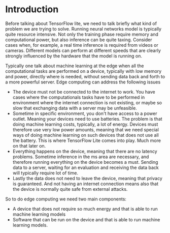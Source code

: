 # Introduction

Before talking about TensorFlow lite, we need to talk briefly what kind of
problem we are trying to solve. Running neural networks model is
typically quite resource intensive.  Not only the training phase require
memory and computational power, but also inference can be quite taxing.
Consider cases when, for example, a real time inference is required from videos
or cameras. Different models can perform at different speeds that are
clearly strongly influenced by the hardware that the model is running on.

Typically one talk about machine learning at the edge when all the
computational tasks are performed on a device, typically with low memory
and power, directly where is needed, without sending data back and forth
to a more powerful server. Edge computing can address the following
issues

- The device must not be connected to the internet to work. You have cases
where the computationals tasks have to be performed in environment where
the internet connection is not existing, or maybe so slow that
exchanging data with a server may be unfeasible.
- Sometime in specific environment, you don't have access to a power
outlet. Meaning your devices need to use batteries. The problem
is that doing machine learning costs, typically, a lot of energy.
Devices must therefore use very low power amounts, meaning that we
need special ways of doing machine learning on such devices that does
not use all the battery. This is where TensorFlow Lite comes into play. Much
more on that later on.
- Everything happens on the device, meaning that there are no latency problems.
Sometime inference in the ms area are necessary, and therefore running
everything on the device becomes a must. Sending data to a server,
waiting for an evaluation and receiving the data back will typically require
lot of time.
- Lastly the data does not need to leave the device, meaning that
privacy is guaranteed. And not having an internet connection means also
that the device is normally quite safe from external attacks.

So to do edge computing we need two main components:
- A device that does not require so much energy and that is able to
run machine learning models
- Software that can be run on the device and that is able to run
machine learning models.
